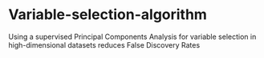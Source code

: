 # Variable-selection-algorithm
Using a supervised Principal Components Analysis for variable selection in high-dimensional datasets reduces False Discovery Rates
